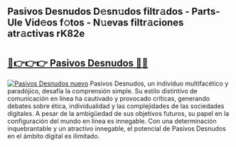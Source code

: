 ## Pasivos Desnudos D𝚎sn𝚞dos filtr𝚊dos - Parts-UIe Vid𝚎os f𝚘tos - N𝚞evas filtr𝚊ciones atr𝚊ctivas rK82e

# <h2><a href="http://mbcr5ay.tromn.icu/?c=Pasivos+Desnudos">🔗👉👉👉 Pasivos Desnudos 🔗🔗</a></h2>

[![Pasivos Desnudos nuevo](https://i.imgur.com/pEAQMta.gif)](http://mbcr5ay.tromn.icu/?c=Pasivos+Desnudos)
Pasivos Desnudos, un individuo multifacético y paradójico, desafía la comprensión simple. Su estilo distintivo de comunicación en línea ha cautivado y provocado críticas, generando debates sobre ética, individualidad y las complejidades de las sociedades digitales. A pesar de la ambigüedad de sus objetivos futuros, su papel en la configuración del mundo en línea es innegable. Con una determinación inquebrantable y un atractivo innegable, el potencial de Pasivos Desnudos en el ámbito digital es ilimitado.
